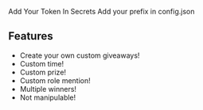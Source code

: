 Add Your Token In Secrets
Add your prefix in config.json
## Features
* Create your own custom giveaways!
* Custom time!
* Custom prize!
* Custom role mention!
* Multiple winners!
* Not manipulable!
